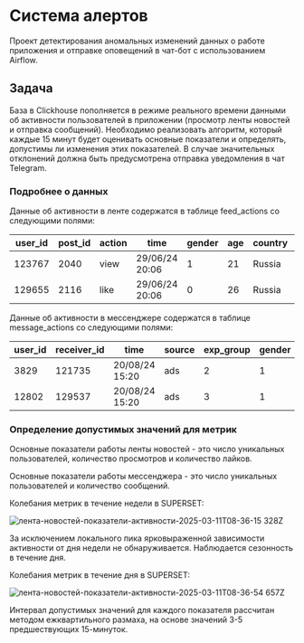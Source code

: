 # Система алертов
Проект детектирования аномальных изменений данных о работе приложения и отправке оповещений в чат-бот с использованием Airflow.

## Задача 

База в Clickhouse пополняется в режиме реального времени данными об активности пользователей в приложении (просмотр ленты новостей и отправка сообщений). Необходимо реализовать алгоритм, который каждые 15 минут будет оценивать основные показатели и определять, допустимы ли изменения этих показателей. В случае значительных отклонений должна быть предусмотрена отправка уведомления в чат Telegram.

### Подробнее о данных

Данные об активности в ленте содержатся в таблице feed_actions со следующими полями:

|user_id|post_id|action|time               |gender|age|country|city            |os     |source |exp_group|
|-------|-------|------|-------------------|------|---|-------|----------------|-------|-------|---------|
|123767 |2040   |view  |29/06/24 20:06     |1     |21 |Russia |Samara          |Android|organic|1        |
|129655 |2116   |like  |29/06/24 20:06     |0     |26 |Russia |Saint Petersburg|iOS    |organic|4        |

Данные об активности в мессенджере содержатся в таблице message_actions со следующими полями:

|user_id|receiver_id|time  |source             |exp_group|gender|age    |country         |city   |os     |
|-------|-----------|------|-------------------|---------|------|-------|----------------|-------|-------|
|3829   |121735     |20/08/24 15:20|ads                |2        |1     |42     |Russia          |Moscow |iOS    |
|12802  |129537     |20/08/24 15:20|ads                |3        |1     |14     |Russia          |Gelendzhik|iOS

### Определение допустимых значений для метрик

Основные показатели работы ленты новостей - это число уникальных пользователей, количество просмотров и  количество лайков.

Основные показатели работы мессенджера - это число уникальных пользователей и количество сообщений.

Колебания метрик в течение недели в SUPERSET:

![лента-новостей-показатели-активности-2025-03-11T08-36-15 328Z](https://github.com/user-attachments/assets/7e16060f-2473-4ccd-971d-0e9ca7c4cc84)

За исключением локального пика ярковыраженной зависимости активности от дня недели не обнаруживается. Наблюдается сезонность в течение дня.

Колебания метрик в течение дня в SUPERSET:

![лента-новостей-показатели-активности-2025-03-11T08-36-54 657Z](https://github.com/user-attachments/assets/a817d3c2-a51c-4c2e-b74a-7d1f6ee6bdac)


Интервал допустимых значений для каждого показателя рассчитан методом ежквартильного размаха, на основе значений 3-5 предшествующих 15-минуток. 

